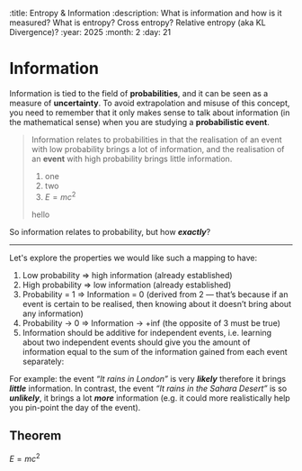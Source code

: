 :title: Entropy & Information
:description: What is information and how is it measured? What is entropy? Cross entropy? Relative entropy (aka KL Divergence)?
:year: 2025
:month: 2
:day: 21


# Information

Information is tied to the field of **probabilities**, and it can be seen as a measure of **uncertainty**. To avoid extrapolation and misuse of this concept, you need to remember that it only makes sense to talk about information (in the mathematical sense) when you are studying a **probabilistic event**.

> Information relates to probabilities in that the realisation of an event with low probability brings a lot of information, and the realisation of an **event** with high probability brings little information.
> 1) one
> 2) two
> 3) $E=mc^2$
>
> hello

So information relates to probability, but how ***exactly***?

---

Let's explore the properties we would like such a mapping to have:

1. Low probability ⇒ high information (already established)
2. High probability ⇒ low information (already established)
3. Probability = 1 ⇒ Information = 0 (derived from 2 — that’s because if an event is certain to be realised, then knowing about it doesn’t bring about any information)
4. Probability → 0 ⇒ Information → +inf (the opposite of 3 must be true)
5. Information should be additive for independent events, i.e. learning about two independent events should give you the amount of information equal to the sum of the information gained from each event separately:


For example: the event *“It rains in London”* is very ***likely*** therefore it brings ***little*** information. In contrast, the event *“It rains in the Sahara Desert”* is so ***unlikely***, it brings a lot ***more*** information (e.g. it could more realistically help you pin-point the day of the event).

## Theorem

$E=mc^2$

